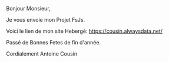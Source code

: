 Bonjour Monsieur,

Je vous envoie mon Projet FsJs.

Voici le lien de mon site Hebergé: https://cousin.alwaysdata.net/

Passé de Bonnes Fetes de fin d'année.

Cordialement 
Antoine Cousin
